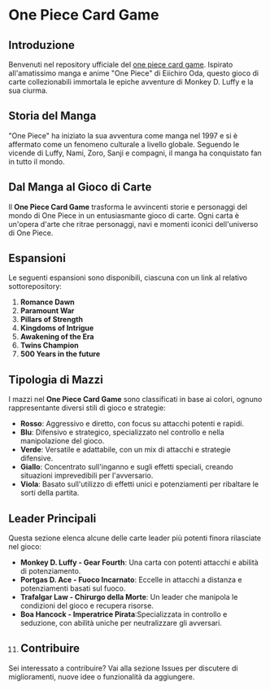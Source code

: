 # One Piece Card Game

## Introduzione
Benvenuti nel repository ufficiale del [one piece card game](https://otakura.com/). Ispirato all'amatissimo manga e anime "One Piece" di Eiichiro Oda, questo gioco di carte collezionabili immortala le epiche avventure di Monkey D. Luffy e la sua ciurma.

## Storia del Manga
"One Piece" ha iniziato la sua avventura come manga nel 1997 e si è affermato come un fenomeno culturale a livello globale. Seguendo le vicende di Luffy, Nami, Zoro, Sanji e compagni, il manga ha conquistato fan in tutto il mondo.

## Dal Manga al Gioco di Carte
Il **One Piece Card Game** trasforma le avvincenti storie e personaggi del mondo di One Piece in un entusiasmante gioco di carte. Ogni carta è un'opera d'arte che ritrae personaggi, navi e momenti iconici dell'universo di One Piece.

## Espansioni
Le seguenti espansioni sono disponibili, ciascuna con un link al relativo sottorepository:

1. **Romance Dawn**
2. **Paramount War**
3. **Pillars of Strength**
4. **Kingdoms of Intrigue** 
5. **Awakening of the Era** 
6. **Twins Champion**
7. **500 Years in the future**

 ## Tipologia di Mazzi
I mazzi nel **One Piece Card Game** sono classificati in base ai colori, ognuno rappresentante diversi stili di gioco e strategie:

- **Rosso**: Aggressivo e diretto, con focus su attacchi potenti e rapidi.
- **Blu**: Difensivo e strategico, specializzato nel controllo e nella manipolazione del gioco.
- **Verde**: Versatile e adattabile, con un mix di attacchi e strategie difensive.
- **Giallo**: Concentrato sull'inganno e sugli effetti speciali, creando situazioni imprevedibili per l'avversario.
- **Viola**: Basato sull'utilizzo di effetti unici e potenziamenti per ribaltare le sorti della partita.

## Leader Principali
Questa sezione elenca alcune delle carte leader più potenti finora rilasciate nel gioco:

- **Monkey D. Luffy - Gear Fourth**: Una carta con potenti attacchi e abilità di potenziamento.
- **Portgas D. Ace - Fuoco Incarnato**: Eccelle in attacchi a distanza e potenziamenti basati sul fuoco.
- **Trafalgar Law - Chirurgo della Morte**: Un leader che manipola le condizioni del gioco e recupera risorse.
- **Boa Hancock - Imperatrice Pirata**:Specializzata in controllo e seduzione, con abilità uniche per neutralizzare gli avversari.


11. ## Contribuire
Sei interessato a contribuire? Vai alla sezione Issues per discutere di miglioramenti, nuove idee o funzionalità da aggiungere.
